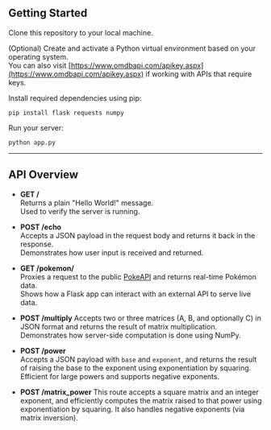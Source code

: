 ## Getting Started

Clone this repository to your local machine.

(Optional) Create and activate a Python virtual environment based on your operating system.  
You can also visit [https://www.omdbapi.com/apikey.aspx](https://www.omdbapi.com/apikey.aspx) if working with APIs that require keys.

Install required dependencies using pip:

```
pip install flask requests numpy
```

Run your server:

```
python app.py
```

---

## API Overview

- **GET /**  
  Returns a plain "Hello World!" message.  
  Used to verify the server is running.

- **POST /echo**  
  Accepts a JSON payload in the request body and returns it back in the response.  
  Demonstrates how user input is received and returned.

- **GET /pokemon/<name>**  
  Proxies a request to the public [PokeAPI](https://pokeapi.co/) and returns real-time Pokémon data.  
  Shows how a Flask app can interact with an external API to serve live data.

- **POST /multiply**
  Accepts two or three matrices (A, B, and optionally C) in JSON format and returns the result of matrix multiplication.
  Demonstrates how server-side computation is done using NumPy.

- **POST /power**  
  Accepts a JSON payload with `base` and `exponent`, and returns the result of raising the base to the exponent using exponentiation by squaring.  
  Efficient for large powers and supports negative exponents.  

- **POST /matrix_power**
  This route accepts a square matrix and an integer exponent, and efficiently computes the matrix raised to that power using exponentiation by squaring. It also handles negative exponents (via matrix inversion).





